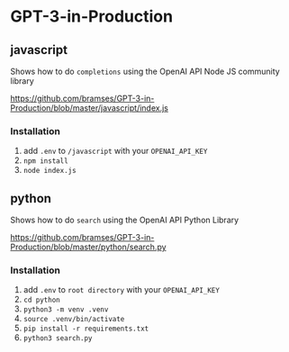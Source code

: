 # GPT-3-in-Production

## javascript

Shows how to do `completions` using the OpenAI API Node JS community library

https://github.com/bramses/GPT-3-in-Production/blob/master/javascript/index.js

### Installation

1. add `.env` to `/javascript` with your `OPENAI_API_KEY`
2. `npm install`
3. `node index.js`

## python

Shows how to do `search` using the OpenAI API Python Library

https://github.com/bramses/GPT-3-in-Production/blob/master/python/search.py

### Installation

1. add `.env` to `root directory` with your `OPENAI_API_KEY`
2. `cd python`
3. `python3 -m venv .venv`
4. `source .venv/bin/activate`
5. `pip install -r requirements.txt`
6. `python3 search.py`

